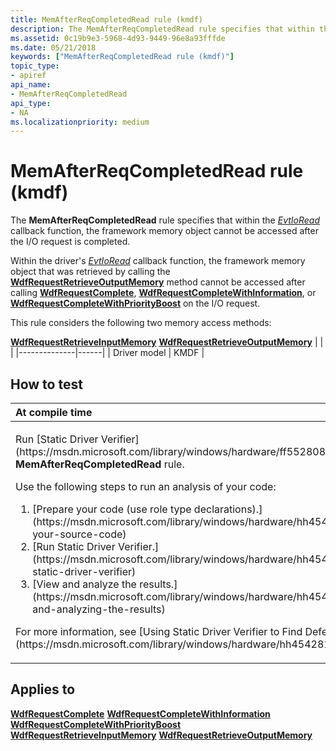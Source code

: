 ```yaml
---
title: MemAfterReqCompletedRead rule (kmdf)
description: The MemAfterReqCompletedRead rule specifies that within the EvtIoRead callback function, the framework memory object cannot be accessed after the I/O request is completed.
ms.assetid: 0c19b9e3-5968-4d93-9449-96e8a93fffde
ms.date: 05/21/2018
keywords: ["MemAfterReqCompletedRead rule (kmdf)"]
topic_type:
- apiref
api_name:
- MemAfterReqCompletedRead
api_type:
- NA
ms.localizationpriority: medium
---
```


# MemAfterReqCompletedRead rule (kmdf)


The **MemAfterReqCompletedRead** rule specifies that within the [*EvtIoRead*](https://msdn.microsoft.com/library/windows/hardware/ff541776) callback function, the framework memory object cannot be accessed after the I/O request is completed.

Within the driver's [*EvtIoRead*](https://msdn.microsoft.com/library/windows/hardware/ff541776) callback function, the framework memory object that was retrieved by calling the [**WdfRequestRetrieveOutputMemory**](https://msdn.microsoft.com/library/windows/hardware/ff550019) method cannot be accessed after calling [**WdfRequestComplete**](https://msdn.microsoft.com/library/windows/hardware/ff549945), [**WdfRequestCompleteWithInformation**](https://msdn.microsoft.com/library/windows/hardware/ff549948), or [**WdfRequestCompleteWithPriorityBoost**](https://msdn.microsoft.com/library/windows/hardware/ff549949) on the I/O request.

This rule considers the following two memory access methods:

[**WdfRequestRetrieveInputMemory**](https://msdn.microsoft.com/library/windows/hardware/ff550015)
[**WdfRequestRetrieveOutputMemory**](https://msdn.microsoft.com/library/windows/hardware/ff550019)
|              |      |
|--------------|------|
| Driver model | KMDF |

How to test
-----------

<table>
<colgroup>
<col width="100%" />
</colgroup>
<thead>
<tr class="header">
<th align="left">At compile time</th>
</tr>
</thead>
<tbody>
<tr class="odd">
<td align="left"><p>Run [Static Driver Verifier](https://msdn.microsoft.com/library/windows/hardware/ff552808) and specify the <strong>MemAfterReqCompletedRead</strong> rule.</p>
Use the following steps to run an analysis of your code:
<ol>
<li>[Prepare your code (use role type declarations).](https://msdn.microsoft.com/library/windows/hardware/hh454281#preparing-your-source-code)</li>
<li>[Run Static Driver Verifier.](https://msdn.microsoft.com/library/windows/hardware/hh454281#running-static-driver-verifier)</li>
<li>[View and analyze the results.](https://msdn.microsoft.com/library/windows/hardware/hh454281#viewing-and-analyzing-the-results)</li>
</ol>
<p>For more information, see [Using Static Driver Verifier to Find Defects in Drivers](https://msdn.microsoft.com/library/windows/hardware/hh454281).</p></td>
</tr>
</tbody>
</table>

Applies to
----------

[**WdfRequestComplete**](https://msdn.microsoft.com/library/windows/hardware/ff549945)
[**WdfRequestCompleteWithInformation**](https://msdn.microsoft.com/library/windows/hardware/ff549948)
[**WdfRequestCompleteWithPriorityBoost**](https://msdn.microsoft.com/library/windows/hardware/ff549949)
[**WdfRequestRetrieveInputMemory**](https://msdn.microsoft.com/library/windows/hardware/ff550015)
[**WdfRequestRetrieveOutputMemory**](https://msdn.microsoft.com/library/windows/hardware/ff550019)
 

 





